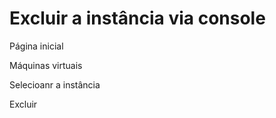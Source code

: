 # Excluir a instância via console

Página inicial

Máquinas virtuais

Selecioanr a instância

Excluir
